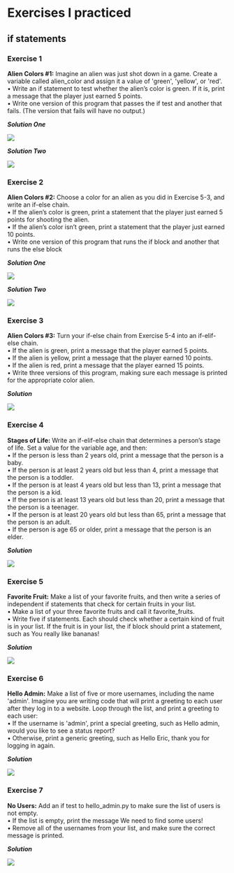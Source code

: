 # Exercises I practiced

## if statements

### Exercise 1

**Alien Colors #1:** Imagine an alien was just shot down in a game. Create a 
variable called alien_color and assign it a value of 'green', 'yellow', or 'red'.</br>
•	 Write an if statement to test whether the alien’s color is green. If it is, print 
a message that the player just earned 5 points.</br>
•	 Write one version of this program that passes the if test and another that fails. (The version that fails will have no output.)

***Solution One***

![](2022-11-15-20-38-29.png)

***Solution Two***

![](2022-11-15-20-39-17.png)

### Exercise 2

**Alien Colors #2:** Choose a color for an alien as you did in Exercise 5-3, and 
write an if-else chain.</br>
•	 If the alien’s color is green, print a statement that the player just earned 
5 points for shooting the alien.</br>
•	 If the alien’s color isn’t green, print a statement that the player just earned 10 points.</br>
•	 Write one version of this program that runs the if block and another that 
runs the else block

***Solution One***

![](2022-11-15-20-43-50.png)


***Solution Two***

![](2022-11-15-20-44-27.png)

### Exercise 3

**Alien Colors #3:** Turn your if-else chain from Exercise 5-4 into an if-elif-else chain.</br>
•	 If the alien is green, print a message that the player earned 5 points.</br>
•	 If the alien is yellow, print a message that the player earned 10 points.</br>
•	 If the alien is red, print a message that the player earned 15 points.</br>
•	 Write three versions of this program, making sure each message is printed 
for the appropriate color alien.

***Solution***

![](2022-11-15-20-53-51.png)

### Exercise 4

**Stages of Life:** Write an if-elif-else chain that determines a person’s 
stage of life. Set a value for the variable age, and then: </br>
•	 If the person is less than 2 years old, print a message that the person is 
a baby.</br>
•	 If the person is at least 2 years old but less than 4, print a message that 
the person is a toddler.</br>
•	 If the person is at least 4 years old but less than 13, print a message that 
the person is a kid.</br>
•	 If the person is at least 13 years old but less than 20, print a message that 
the person is a teenager.</br>
•	 If the person is at least 20 years old but less than 65, print a message that 
the person is an adult.</br>
•	 If the person is age 65 or older, print a message that the person is an 
elder.</br>

***Solution***

![](2022-11-15-21-01-07.png)


### Exercise 5

**Favorite Fruit:** Make a list of your favorite fruits, and then write a series of 
independent if statements that check for certain fruits in your list.</br>
•	 Make a list of your three favorite fruits and call it favorite_fruits.</br>
•	 Write five if statements. Each should check whether a certain kind of fruit 
is in your list. If the fruit is in your list, the if block should print a statement, 
such as You really like bananas!

***Solution***

![](2022-11-15-21-02-56.png)

### Exercise 6

**Hello Admin:** Make a list of five or more usernames, including the name 
'admin'. Imagine you are writing code that will print a greeting to each user 
after they log in to a website. Loop through the list, and print a greeting to 
each user:</br>
•	 If the username is 'admin', print a special greeting, such as Hello admin, 
would you like to see a status report?</br>
•	 Otherwise, print a generic greeting, such as Hello Eric, thank you for logging in again.

***Solution***

![](2022-11-16-21-25-57.png)

### Exercise 7

**No Users:** Add an if test to hello_admin.py to make sure the list of users is 
not empty.</br>
•	 If the list is empty, print the message We need to find some users!</br>
•	 Remove all of the usernames from your list, and make sure the correct 
message is printed.

***Solution***

![](2022-11-16-21-28-01.png)



